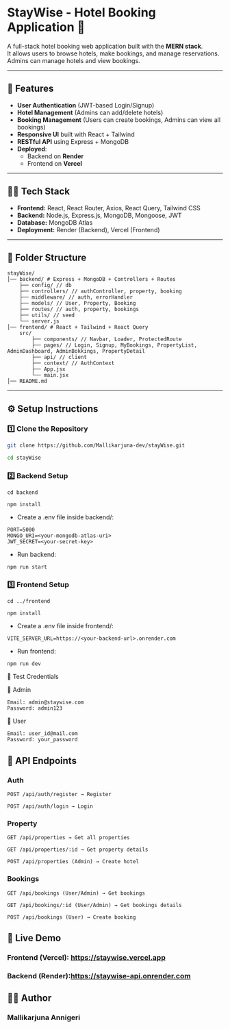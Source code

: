 # StayWise - Hotel Booking Application 🏨

A full-stack hotel booking web application built with the **MERN stack**.  
It allows users to browse hotels, make bookings, and manage reservations.  
Admins can manage hotels and view bookings.

---

## 🚀 Features

- **User Authentication** (JWT-based Login/Signup)
- **Hotel Management** (Admins can add/delete hotels)
- **Booking Management** (Users can create bookings, Admins can view all bookings)
- **Responsive UI** built with React + Tailwind
- **RESTful API** using Express + MongoDB
- **Deployed**:
  - Backend on **Render**
  - Frontend on **Vercel**

---

## 🧑‍💻 Tech Stack

- **Frontend:** React, React Router, Axios, React Query, Tailwind CSS
- **Backend:** Node.js, Express.js, MongoDB, Mongoose, JWT
- **Database:** MongoDB Atlas
- **Deployment:** Render (Backend), Vercel (Frontend)

---

## 📂 Folder Structure

```
stayWise/
│── backend/ # Express + MongoDB + Controllers + Routes
    ├── config/ // db
    ├── controllers/ // authController, property, booking
    ├── middleware/ // auth, errorHandler
    ├── models/ // User, Property, Booking
    ├── routes/ // auth, property, bookings
    ├── utils/ // seed
    └── server.js
│── frontend/ # React + Tailwind + React Query
    src/
        ├── components/ // Navbar, Loader, ProtectedRoute
        ├── pages/ // Login, Signup, MyBookings, PropertyList, AdminDashboard, AdminBokkings, PropertyDetail
        ├── api/ // client
        ├── context/ // AuthContext
        ├── App.jsx
        └── main.jsx
│── README.md

```

---

## ⚙️ Setup Instructions

### 1️⃣ Clone the Repository

```bash
git clone https://github.com/Mallikarjuna-dev/stayWise.git

cd stayWise
```

### 2️⃣ Backend Setup

```
cd backend

npm install
```

- Create a .env file inside backend/:

```
PORT=5000
MONGO_URI=<your-mongodb-atlas-uri>
JWT_SECRET=<your-secret-key>
```

- Run backend:

```
npm run start
```

### 3️⃣ Frontend Setup

```
cd ../frontend

npm install
```

- Create a .env file inside frontend/:

```
VITE_SERVER_URL=https://<your-backend-url>.onrender.com
```

- Run frontend:

```
npm run dev
```

👤 Test Credentials

🔑 Admin

```
Email: admin@staywise.com
Password: admin123
```

👥 User

```
Email: user_id@mail.com
Password: your_password
```

## 📌 API Endpoints

### Auth

```
POST /api/auth/register → Register

POST /api/auth/login → Login
```

### Property

```
GET /api/properties → Get all properties

GET /api/properties/:id → Get property details

POST /api/properties (Admin) → Create hotel
```

### Bookings

```
GET /api/bookings (User/Admin) → Get bookings

GET /api/bookings/:id (User/Admin) → Get bookings details

POST /api/bookings (User) → Create booking
```

## 🔗 Live Demo

### Frontend (Vercel): https://staywise.vercel.app

### Backend (Render):https://staywise-api.onrender.com

## 👨‍💻 Author

### Mallikarjuna Annigeri
